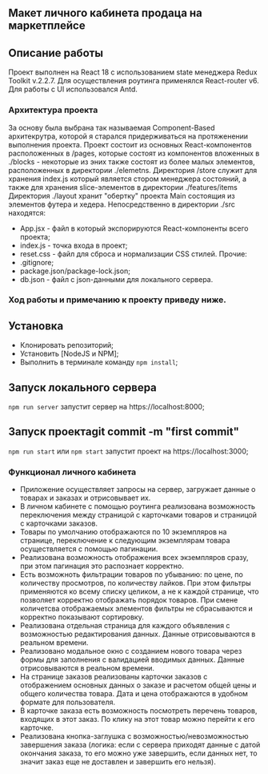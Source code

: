 ## Макет личного кабинета продаца на маркетплейсе
## Описание работы
Проект выполнен на React 18 с использованием state менеджера Redux Toolkit v.2.2.7.
Для осуществления роутинга применялся React-router v6.
Для работы с UI использовался Antd.
### Архитектура проекта
За основу была выбрана так называемая Component-Based архитекрутра,
которой я старался придерживаться на протяженении выполнения проекта.
Проект состоит из основных React-компонентов расположенных в /pages, которые состоят из компонентов вложенных в ./blocks - 
некоторые из эних также состоят из более малых элементов, расположенных в директории ./elemetns.
Директория /store служит для хранения index.js который является стором менеджера состояний, а также для хранения
slice-элементов в директории ./features/items
Директория ./layout хранит "обертку" проекта Main состоящия из элементов футера и хедера.
Непосредственно в директории ./src находятся:
- App.jsx - файл в который экспорируются React-компоненты всего проекта;
- index.js - точка входа в проект;  
- reset.css - файл для сброса и нормализации CSS стилей.
Прочие:
- .gitignore; 
- package.json/package-lock.json;
- db.json - файл с json-данными для локального сервера. 

### Ход работы и примечанию к проекту приведу ниже.

## Установка
- Клонировать репозиторий;
- Установить [NodeJS и NPM];
- Выполнить в терминале команду `npm install`;
## Запуск локального сервера
`npm run server` запустит сервер на https://localhost:8000;
## Запуск проектаgit commit -m "first commit"
`npm run start` или `npm start` запустит проект на https://localhost:3000;

### Функционал личного кабинета
 * Приложение осуществляет запросы на сервер, загружает данные о товарах и заказах и отрисовывает их.
 * В личном кабинете с помощью роутинга реализована возможность переключения между страницой с карточками товаров и страницой с карточками заказов.
 * Товары по умолчанию отображаются по 10 экземпляров на странице, переключение к следующим экземплярам товара осуществляется с помощью пагинации.
 * Реализована возможность отображения всех экземпляров сразу, при этом пагинация это распознает корректно.
 * Есть возможноть фильтрации товаров по убыванию: по цене, по количеству просмотров, по количеству лайков. При этом фильтры применяются ко всему списку целиком, а не к каждой странице, что позволяет корректно отображать порядок товаров. При смене количетсва отображаемых элементов фильтры не сбрасываются и корректно показывают сортировку.
* Реализована отдельная страница для каждого объявления с возможностью редактирования данных. Данные отрисовываются в реальном времени.
 * Реализовано модальное окно с созданием нового товара через формы для заполнения с валидацией вводимых данных.
Данные отрисовываются в реальном времени.
 * На странице заказов реализованы карточки заказов с отображением основных данных о заказе и расчетом общей цены и общего количества товара. Дата и цена отображаются в удобном формате для пользователя.
 * В карточке заказа есть возможность посмотреть перечень товаров, входящих в этот заказ. По клику на этот товар можно перейти к его карточке.
 * Реализована кнопка-заглушка с возможностью/невозможностью завершения заказа (логика: если с сервера приходят данные с датой окончания заказа, то его можно уже завершить, если данных нет, то значит заказ еще не доставлен и завершить его нельзя).